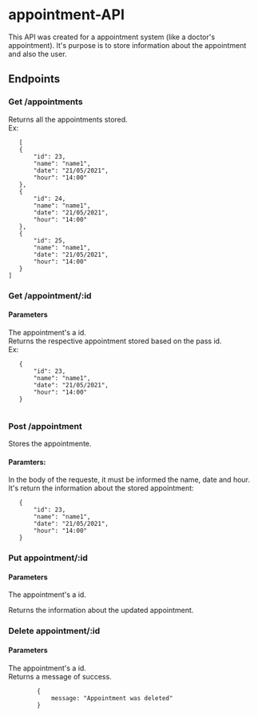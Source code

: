 # appointment-API
This API was created for a appointment system (like a doctor's appointment). It's purpose is to store information about the appointment and also the user.  

## Endpoints

### Get /appointments
Returns all the appointments stored.  
Ex:
 ```
    [
    {
        "id": 23,
        "name": "name1",
        "date": "21/05/2021",
        "hour": "14:00"
    },
    {
        "id": 24,
        "name": "name1",
        "date": "21/05/2021",
        "hour": "14:00"
    },
    {
        "id": 25,
        "name": "name1",
        "date": "21/05/2021",
        "hour": "14:00"
    }
]
 ```


### Get /appointment/:id
#### Parameters
The appointment's a
id.   
Returns the respective appointment stored based on the pass id.  
Ex:
 ```
    {
        "id": 23,
        "name": "name1",
        "date": "21/05/2021",
        "hour": "14:00"
    }  
    

 ```

### Post /appointment
Stores the appointmente.
#### Paramters:
In the body of the requeste, it must be informed the name, date and hour.
It's return the information about the stored appointment:
 ```
    {
        "id": 23,
        "name": "name1",
        "date": "21/05/2021",
        "hour": "14:00"
    }  
 ```

### Put appointment/:id
#### Parameters
The appointment's a
id.   

Returns the information about the updated appointment.

### Delete  appointment/:id
#### Parameters
The appointment's a
id.   
Returns a message of success.
```
        {
            message: "Appointment was deleted"
        }

```
